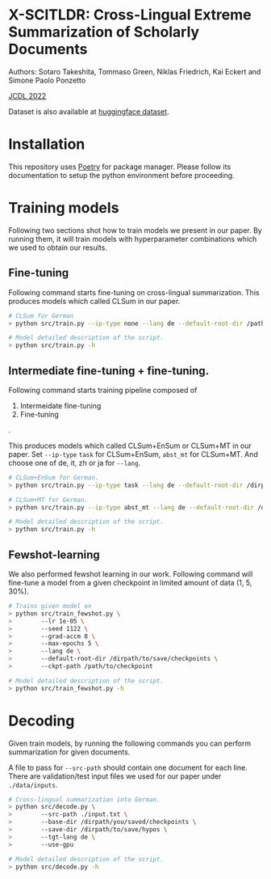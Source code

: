 # X-SCITLDR: Cross-Lingual Extreme Summarization of Scholarly Documents

Authors: Sotaro Takeshita, Tommaso Green, Niklas Friedrich, Kai Eckert and Simone Paolo Ponzetto

[JCDL 2022](https://2022.jcdl.org/)

Dataset is also available at [huggingface dataset](https://huggingface.co/datasets/umanlp/xscitldr).


# Installation

This repository uses [Poetry](https://python-poetry.org) for package manager.
Please follow its documentation to setup the python environment before proceeding.

# Training models

Following two sections shot how to train models we present in our paper.
By running them, it will train models with hyperparameter combinations which we used to obtain our results.

## Fine-tuning
Following command starts fine-tuning on cross-lingual summarization.
This produces models which called CLSum in our paper.

```sh
# CLSum for German
> python src/train.py --ip-type none --lang de --default-root-dir /path/to/save/checkpoints

# Model detailed description of the script.
> python src/train.py -h
```

## Intermediate fine-tuning + fine-tuning.

Following command starts training pipeline composed of

1. Intermeidate fine-tuning
2. Fine-tuning

.

This produces models which called CLSum+EnSum or CLSum+MT in our paper.
Set `--ip-type` `task` for CLSum+EnSum, `abst_mt` for CLSum+MT.
And choose one of de, it, zh or ja for `--lang`.

```sh
# CLSum+EnSum for German.
> python src/train.py --ip-type task --lang de --default-root-dir /dirpath/to/save/checkpoints

# CLSum+MT for German.
> python src/train.py --ip-type abst_mt --lang de --default-root-dir /dirpath/to/save/checkpoints

# Model detailed description of the script.
> python src/train.py -h
```

## Fewshot-learning

We also performed fewshot learning in our work.
Following command will fine-tune a model from a given checkpoint in limited amount of data (1, 5, 30%).

```sh
# Trains given model on 
> python src/train_fewshot.py \
>        --lr 1e-05 \
>        --seed 1122 \
>        --grad-accm 8 \
>        --max-epochs 5 \
>        --lang de \
>        --default-root-dir /dirpath/to/save/checkpoints \
>        --ckpt-path /path/to/checkpoint

# Model detailed description of the script.
> python src/train_fewshot.py -h
```


# Decoding

Given train models, by running the following commands you can perform summarization for given documents.

A file to pass for `--src-path` should contain one document for each line.
There are validation/test input files we used for our paper under `./data/inputs`.

```sh
# Cross-lingual summarization into German.
> python src/decode.py \
>        --src-path ./input.txt \
>        --base-dir /dirpath/you/saved/checkpoints \
>        --save-dir /dirpath/to/save/hypos \
>        --tgt-lang de \
>        --use-gpu

# Model detailed description of the script.
> python src/decode.py -h
```
